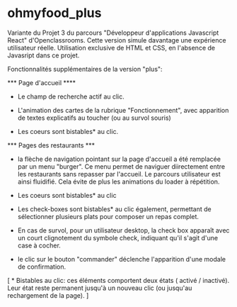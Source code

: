 # ohmyfood_plus

Variante du Projet 3 du parcours "Développeur d'applications Javascript React" d'Openclassrooms.
Cette version simule davantage une expérience utilisateur réelle.
Utilisation exclusive de HTML et CSS, en l'absence de Javasript dans ce projet.

Fonctionnalités supplémentaires de la version "plus":

*** Page d'accueil ****
- Le champ de recherche actif au clic.

- L'animation des cartes de la rubrique "Fonctionnement", avec apparition de textes explicatifs au toucher (ou au survol souris)

- Les coeurs sont bistables* au clic.

*** Pages des restaurants ***

- la flèche de navigation pointant sur la page d'accueil a été remplacée par un menu "burger". Ce menu permet de naviguer diirectement entre les restaurants sans repasser par l'accueil. Le parcours utilisateur est ainsi fluidifié. Cela évite de plus les animations du loader à répétition.

- Les coeurs sont bistables* au clic
- Les check-boxes sont bistables* au clic également, permettant de sélectionner plusieurs plats pour composer un repas complet. 

- En cas de survol, pour un utilisateur desktop, la check box apparaît avec un court clignotement du symbole check, indiquant qu'il s'agit d'une case à cocher.  

- le clic sur le bouton "commander" déclenche l'apparition d'une modale de confirmation.

[ * Bistables au clic: ces éléments comportent deux états ( activé / inactivé). Leur état reste permanent jusqu'à un nouveau clic (ou jusqu'au rechargement de la page). ]
